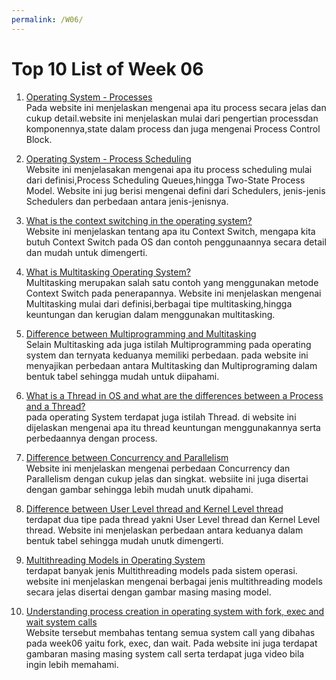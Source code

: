 ```yaml
---
permalink: /W06/
---
```


# Top 10 List of Week 06

1. [Operating System - Processes](https://www.tutorialspoint.com/operating_system/os_processes.htm)<br>
Pada website ini menjelaskan mengenai apa itu process secara jelas dan cukup detail.website ini menjelaskan mulai dari pengertian processdan komponennya,state dalam process dan juga mengenai Process Control Block.

2. [Operating System - Process Scheduling](https://en.wikipedia.org/wiki/2)<br>
Website ini menjelasakan mengenai apa itu process scheduling mulai dari definisi,Process Scheduling Queues,hingga Two-State Process Model. Website ini jug berisi mengenai defini dari Schedulers, jenis-jenis Schedulers dan perbedaan antara jenis-jenisnya.

3. [What is the context switching in the operating system?](https://www.javatpoint.com/what-is-the-context-switching-in-the-operating-system)<br>
Website ini menjelaskan tentang apa itu Context Switch, mengapa kita butuh Context Switch pada OS dan contoh penggunaannya secara detail dan mudah untuk dimengerti.

4. [What is Multitasking Operating System?](https://digitalthinkerhelp.com/what-is-multitasking-operating-system-with-their-examples-types/)<br>
Multitasking merupakan salah satu contoh yang menggunakan metode Context Switch pada penerapannya. Website ini menjelaskan mengenai Multitasking mulai dari definisi,berbagai tipe multitasking,hingga keuntungan dan kerugian dalam menggunakan multitasking.

5. [Difference between Multiprogramming and Multitasking](https://www.geeksforgeeks.org/difference-between-multiprogramming-and-multitasking/)<br>
Selain Multitasking ada juga istilah Multiprogramming pada operating system dan ternyata keduanya memiliki perbedaan. pada website ini menyajikan perbedaan antara Multitasking dan Multiprograming dalam bentuk tabel sehingga mudah untuk diipahami.

6. [What is a Thread in OS and what are the differences between a Process and a Thread?](https://afteracademy.com/blog/what-is-a-thread-in-os-and-what-are-the-differences-between-a-process-and-a-thread)<br>
pada operating System terdapat juga istilah Thread. di website ini dijelaskan mengenai apa itu thread keuntungan menggunakannya serta perbedaannya dengan process.

7. [Difference between Concurrency and Parallelism](https://www.geeksforgeeks.org/difference-between-concurrency-and-parallelism/)<br>
Website ini menjelaskan mengenai perbedaan Concurrency dan Parallelism dengan cukup jelas dan singkat. websiite ini juga disertai dengan gambar sehingga lebih mudah unutk dipahami.

8. [Difference between User Level thread and Kernel Level thread](https://www.geeksforgeeks.org/difference-between-user-level-thread-and-kernel-level-thread/)<br>
terdapat dua tipe pada thread yakni User Level thread dan Kernel Level thread. Website ini menjelaskan perbedaan antara keduanya dalam bentuk tabel sehingga mudah unutk dimengerti.

9. [Multithreading Models in Operating System](https://binaryterms.com/multithreading-models-in-operating-system.html)<br>
terdapat banyak jenis Multithreading models pada sistem operasi. website ini menjelaskan mengenai berbagai jenis multithreading models secara jelas disertai dengan gambar masing masing model.

10. [Understanding process creation in operating system with fork, exec and wait system calls](https://shivammitra.com/operating%20system/fork-exec-wait-in-operating-system/)<br>
Website tersebut membahas tentang semua system call yang dibahas pada week06 yaitu fork, exec, dan wait. Pada website ini juga terdapat gambaran masing masing system call serta terdapat juga video bila ingin lebih memahami.
